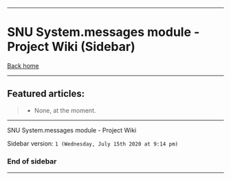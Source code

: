 
***

# SNU System.messages module - Project Wiki (Sidebar)

[Back home](https://github.com/seanpm2001/SNU_System.messages/wiki/)

***

## Featured articles:

> * None, at the moment.

***

SNU System.messages module - Project Wiki

Sidebar version: `1 (Wednesday, July 15th 2020 at 9:14 pm)`

### End of sidebar

***

